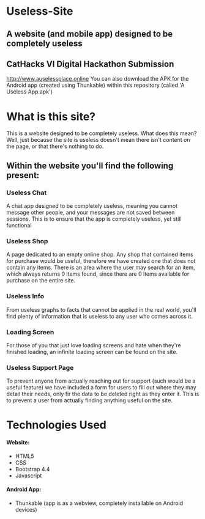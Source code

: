 # Useless-Site
## A website (and mobile app) designed to be completely useless
## CatHacks VI Digital Hackathon Submission
http://www.auselessplace.online
You can also download the APK for the Android app (created using Thunkable) within this repository (called 'A Useless App.apk')

# What is this site?
This is a website designed to be completely useless.
What does this mean? Well, just because the site is useless doesn't mean there isn't content on the page, or that there's nothing to do.

## Within the website you'll find the following present:

### Useless Chat
A chat app designed to be completely useless, meaning you cannot message other people, and your messages are not saved between sessions.
This is to ensure that the app is completely useless, yet still functional

### Useless Shop
A page dedicated to an empty online shop. Any shop that contained items for purchase would be useful, therefore we have created one that does not contain any items.
There is an area where the user may search for an item, which always returns 0 items found, since there are 0 items available for purchase on the entire site.

### Useless Info
From useless graphs to facts that cannot be applied in the real world, you'll find plenty of information that is useless to any user who comes across it.

### Loading Screen
For those of you that just love loading screens and hate when they're finished loading, an infinite loading screen can be found on the site.

### Useless Support Page
To prevent anyone from actually reaching out for support (such would be a useful feature) we have included a form for users to fill out where they may detail their needs, only fir the data to be deleted right as they enter it.
This is to prevent a user from actually finding anything useful on the site.

# Technologies Used
#### Website:
  * HTML5
  * CSS
  * Bootstrap 4.4
  * Javascript

#### Android App:
  * Thunkable (app is as a webview, completely installable on Android devices)

